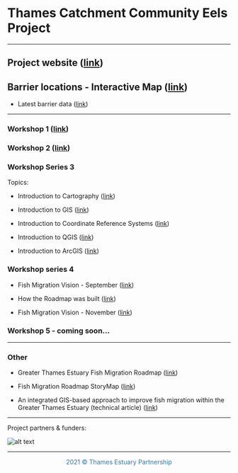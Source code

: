 # Thames Catchment Community Eels Project

<hr>

## Project website (<a href="https://www.thamesriverstrust.org.uk/thames-catchment-community-eels-project/" target="_blank">link</a>)

## Barrier locations - Interactive Map (<a href="https://tep-thames.maps.arcgis.com/apps/webappviewer/index.html?id=49fba990908f4a288dfe34b101ba2bfe" target="_blank">link</a>)

- Latest barrier data (<a href="https://greater-thames-estuary-fish-migration-roadmap-tep-thames.hub.arcgis.com/datasets/thameseels-barriers/explore?location=51.369460%2C-0.843961%2C9.89" target="_blank">link</a>)

<hr>

### Workshop 1 (<a href="https://storymaps.arcgis.com/stories/9e159dbd2f6042e9a1059b7987de7f18" target="_blank">link</a>)

### Workshop 2 (<a href="https://storymaps.arcgis.com/stories/72a068ca83c941abbb4765c2b5b5159a" target="_blank">link</a>)

### Workshop Series 3

Topics:

- Introduction to Cartography (<a href="https://thamesestuarypartnership.github.io/thameseels/workshops/cartography/#1" target="_blank">link</a>)

- Introduction to GIS (<a href="https://thamesestuarypartnership.github.io/thameseels/workshops/GIS/#1" target="_blank">link</a>)

- Introduction to Coordinate Reference Systems (<a href="https://thamesestuarypartnership.github.io/thameseels/workshops/CRS/#1" target="_blank">link</a>)

- Introduction to QGIS (<a href="https://bookdown.org/tep/gisbooklet/introduction-to-qgis.html" target="_blank">link</a>)

- Introduction to ArcGIS (<a href="https://bookdown.org/tep/gisbooklet/introduction-to-arcgis.html" target="_blank">link</a>)

### Workshop series 4 

- Fish Migration Vision - September (<a href="https://thamesestuarypartnership.github.io/thameseels/workshops/FMV_Sept_FINAL.pdf" target="_blank">link</a>)

- How the Roadmap was built (<a href="https://thamesestuarypartnership.github.io/thameseels/workshops/How%20the%20Roadmap%20was%20built.pdf" target="_blank">link</a>)

- Fish Migration Vision - November (<a href="https://thamesestuarypartnership.github.io/thameseels/workshops/FMV_Nov_FINAL.pdf" target="_blank">link</a>)

### Workshop 5 - coming soon...

<hr>

### Other

- Greater Thames Estuary Fish Migration Roadmap (<a href="https://fishroadmap.london/" target="_blank">link</a>)

- Fish Migration Roadmap StoryMap (<a href="https://storymaps.arcgis.com/stories/20ca53d7ee854edd9bc59636f81651b1" target="_blank">link</a>)

- An integrated GIS-based approach to improve fish migration within the Greater Thames Estuary (technical article) (<a href="https://zenodo.org/record/5750302" target="_blank">link</a>)

<hr>

Project partners & funders: 

![alt text](https://raw.githubusercontent.com/ThamesEstuaryPartnership/thameseels/main/Partner%20Acknowlegements%20Band%20V2.png)

<hr>
<center><p style="color:#267CB9">2021 © Thames Estuary Partnership</p></center>

<link rel="stylesheet" href="https://cdnjs.cloudflare.com/ajax/libs/font-awesome/4.7.0/css/font-awesome.min.css">
<p style="text-align: center;">
<a href="https://www.thamesestuarypartnership.org/" target="_blank" class="fa fa-globe fa-lg" style="color:#267CB9"></a> <a href="mailto:w.bodnar@ucl.ac.uk" class="fa fa-envelope fa-lg" style="color:#267CB9"></a>
